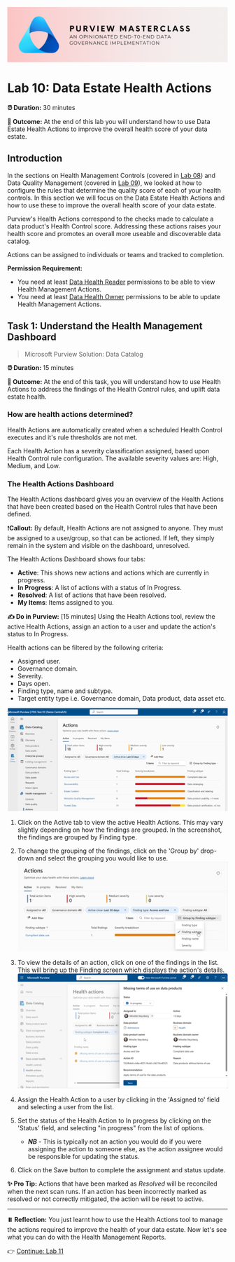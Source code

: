 ![Banner](./assets/banner.png)

# Lab 10: Data Estate Health Actions

**⏰ Duration:** 30 minutes

**🎯 Outcome:** At the end of this lab you will understand how to use Data Estate Health Actions to improve the overall health score of your data estate.

## Introduction

In the sections on Health Management Controls (covered in [Lab 08](./Lab-08%20-%20Health%20Management%20Controls.md)) and Data Quality Management (covered in [Lab 09](./Lab-09%20-%20Data%20Quality%20Management.md)), we looked at how to configure the rules that determine the quality score of each of your health controls. In this section we will focus on the Data Estate Health Actions and how to use these to improve the overall health score of your data estate.

Purview's Health Actions correspond to the checks made to calculate a data product's Health Control score. Addressing these actions raises your health score and promotes an overall more useable and discoverable data catalog.

Actions can be assigned to individuals or teams and tracked to completion.

**Permission Requirement:**

- You need at least [Data Health Reader](https://learn.microsoft.com/purview/governance-roles-permissions#governance-domain-level-permission:~:text=read%2C%20datahealth/write-,Data%20health%20reader,-Can%20read%20artifacts) permissions to be able to view Health Management Actions.
- You need at least [Data Health Owner](https://learn.microsoft.com/purview/governance-roles-permissions#governance-domain-level-permission:~:text=dataaccess/glossarytermpolicy/read-,Data%20health%20owner,-Create%2C%20update%2C%20and) permissions to be able to update Health Management Actions.

## Task 1: Understand the Health Management Dashboard

> Microsoft Purview Solution: Data Catalog

**⏰ Duration:** 15 minutes

**🎯 Outcome:** At the end of this task, you will understand how to use Health Actions to address the findings of the Health Control rules, and uplift data estate health.

### How are health actions determined?

Health Actions are automatically created when a scheduled Health Control executes and it's rule thresholds are not met.

Each Health Action has a severity classification assigned, based upon Health Control rule configuration. The available severity values are: High, Medium, and Low.

### The Health Actions Dashboard

The Health Actions dashboard gives you an overview of the Health Actions that have been created based on the Health Control rules that have been defined.

❗**Callout:** By default, Health Actions are not assigned to anyone. They must be assigned to a user/group, so that can be actioned. If left, they simply remain in the system and visible on the dashboard, unresolved.

The Health Actions Dashboard shows four tabs:

- **Active**: This shows new actions and actions which are currently in progress.
- **In Progress**: A list of actions with a status of In Progress.
- **Resolved**: A list of actions that have been resolved.
- **My Items**: Items assigned to you.

**✍️ Do in Purview:** [15 minutes] Using the Health Actions tool, review the active Health Actions, assign an action to a user and update the action's status to In Progress.

Health actions can be filtered by the following criteria:

- Assigned user.
- Governance domain.
- Severity.
- Days open.
- Finding type, name and subtype.
- Target entity type i.e. Governance domain, Data product, data asset etc.

![Health Actions Dashboard](./assets/health-actions-dashboard.png)

1. Click on the Active tab to view the active Health Actions. This may vary slightly depending on how the findings are grouped. In the screenshot, the findings are grouped by Finding type.
2. To change the grouping of the findings, click on the 'Group by' drop-down and select the grouping you would like to use. ![Action Group by](./assets/action-grouping.png)

3. To view the details of an action, click on one of the findings in the list. This will bring up the Finding screen which displays the action's details.
   ![Assign Health Action](./assets/assign-health-action.png)
4. Assign the Health Action to a user by clicking in the 'Assigned to' field and selecting a user from the list.
5. Set the status of the Health Action to In progress by clicking on the 'Status' field, and selecting "in progress" from the list of options.
   - **_NB_** - This is typically not an action you would do if you were assigning the action to someone else, as the action assignee would be responsible for updating the status.
6. Click on the Save button to complete the assignment and status update.

**✨ Pro Tip:** Actions that have been marked as _Resolved_ will be reconciled when the next scan runs. If an action has been incorrectly marked as resolved or not correctly mitigated, the action will be reset to active.

---

**⏸️ Reflection:** You just learnt how to use the Health Actions tool to manage the actions required to improve the health of your data estate. Now let's see what you can do with the Health Management Reports.

👉 [Continue: Lab 11](./Lab-11%20-%20Health%20Management%20Reports.md)
